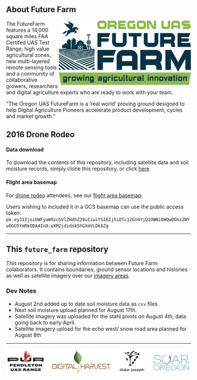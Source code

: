 

## About Future Farm

<img src="doc/img/logo.jpg" width="360" align="right">

The FutureFarm features a 14,000 square miles FAA Certifed UAS Test Range, high value agricultural zones, new multi-layered remote sensing tools and a community of collaborative growers, researchers and digital agriculture experts who are ready to work with your team.

”The Oregon UAS FutureFarm is a ’real world’ proving ground designed to help Digital Agriculture Pioneers accelerate product development, cycles and market growth.”


## 2016 Drone Rodeo


#### Data download

To download the contents of this repository, including satellite data and soil moisture records, simply clone this repository, or click [here](https://github.com/Digital-Harvest/future_farm/archive/master.zip) 

#### Flight area basemap
For [drone rodeo](http://www.pendletondrone.rodeo/) attendees, see our [flight area basemap](https://api.mapbox.com/v4/mariospeedwagon.114mcnb5/page.html?access_token=pk.eyJ1IjoibWFyaW9zcGVlZHdhZ29uIiwiYSI6IjhiOTc1ZGU4YjQ1OWNiOWQwODkxZWYwOGU5YmRkODA4In0.wXM2jdidnk5hGXmVLDk6Zg#16/45.8069/-119.0863).

Users wishing to included it in a GCS basemap can use the public access token:
`pk.eyJ1IjoibWFyaW9zcGVlZHdhZ29uIiwiYSI6IjhiOTc1ZGU4YjQ1OWNiOWQwODkxZWYwOGU5YmRkODA4In0.wXM2jdidnk5hGXmVLDk6Zg`

*** 

## This `future_farm` repository

This repository is for sharing information between Future Farm colaborators. It contains boundaries, ground sensor locations and histories as well as satellite imagery over our [imagery areas](boundaries/imagery_polygons.geojson).

### Dev Notes

* August 2nd added up to date soil moisture data as `csv` files.
* Next soil moisture upload planned for August 17th.
* Satellite imagery was uploaded for the stahl pivots on August 4th, data going back to early April.
* Satellite imagery upload for the echo west/ snow road area planned for August 8th


*** 
![Partners](doc/img/partners.PNG)


